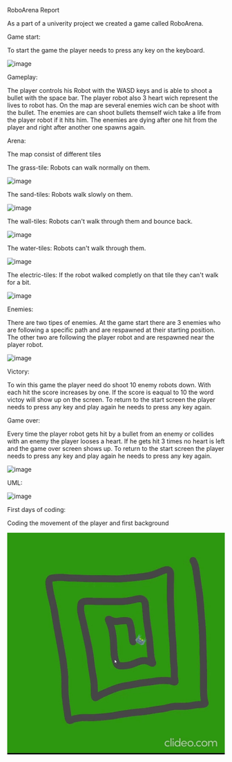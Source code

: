 RoboArena Report

As a part of a univerity project we created a game called RoboArena.

Game start:

To start the game the player needs to press any key on the keyboard.

![image](https://user-images.githubusercontent.com/104694302/181354976-50ec4a9f-b85d-4b01-8fd1-d279a460ad2c.png)

Gameplay:

The player controls his Robot with the WASD keys and is able to shoot a bullet with the space bar. 
The player robot also 3 heart wich represent the lives to robot has.
On the map are several enemies wich can be shoot with the bullet. The enemies are can shoot bullets themself wich take a life from the player robot if it hits him.
The enemies are dying after one hit from the player and right after another one spawns again.

Arena:

The map consist of different tiles

The grass-tile: Robots can walk normally on them.

![image](https://user-images.githubusercontent.com/104694302/181357272-4d559169-b065-48c9-8019-1fb0c3b1d8c7.png)

The sand-tiles: Robots walk slowly on them.

![image](https://user-images.githubusercontent.com/104694302/181358528-0d36e6ef-b4ab-4dbb-b38c-52ba2213fdc6.png)

The wall-tiles: Robots can't walk through them and bounce back.

![image](https://user-images.githubusercontent.com/104694302/181358659-b9be476a-5fd3-4262-aecc-08792f293732.png)

The water-tiles: Robots can't walk through them.

![image](https://user-images.githubusercontent.com/104694302/181358839-0f097f3a-4e8c-4d48-aff2-922a280cb514.png)

The electric-tiles: If the robot walked completly on that tile they can't walk for a bit.

![image](https://user-images.githubusercontent.com/104694302/181358992-55d0069f-ef37-4ae2-a0bd-df8e497f9a6c.png)

Enemies:

There are two tipes of enemies. 
At the game start there are 3 enemies who are following a specific path and are respawned at their starting position.
The other two are following the player robot and are respawned near the player robot.

![image](img/enemies.gif)

Victory:

To win this game the player need do shoot 10 enemy robots down. With each hit the score increases by one. If the score is eaqual to 10 the word victoy will show up on the screen. To return to the start screen the player needs to press any key and play again he needs to press any key again.

Game over:

Every time the player robot gets hit by a bullet from an enemy or collides with an enemy the player looses a heart.
If he gets hit 3 times no heart is left and the game over screen shows up.
To return to the start screen the player needs to press any key and play again he needs to press any key again.

![image](img/gameover2.gif)





UML:

![image](https://user-images.githubusercontent.com/104694302/181350196-0b1bccd4-09c0-47cd-afd4-ab5bd315572d.png)


First days of coding:

Coding the movement of the player and first background

![image](img/Example.gif)



